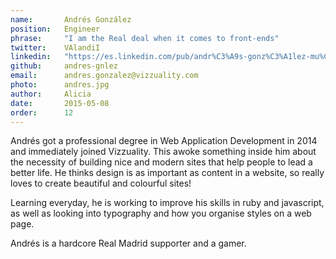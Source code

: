 ```yaml
---
name:       Andrés González
position:   Engineer
phrase:     "I am the Real deal when it comes to front-ends"
twitter:    VAlandiI
linkedin:   "https://es.linkedin.com/pub/andr%C3%A9s-gonz%C3%A1lez-mu%C3%B1oz/b6/608/593"
github:		andres-gnlez
email:      andres.gonzalez@vizzuality.com
photo:      andres.jpg
author:     Alicia
date:       2015-05-08
order: 		12
---
```


 Andrés got a professional degree in Web Application Development in 2014 and immediately joined Vizzuality. This awoke something inside him about the necessity of building nice and modern sites that help people to lead a better life. He thinks design is as important as content in a website, so really loves to create beautiful and colourful sites! 

 Learning everyday, he is working to improve his skills in ruby and javascript, as well as looking into typography and how you organise styles on a web page. 
 
 Andrés is a hardcore Real Madrid supporter and a gamer. 
